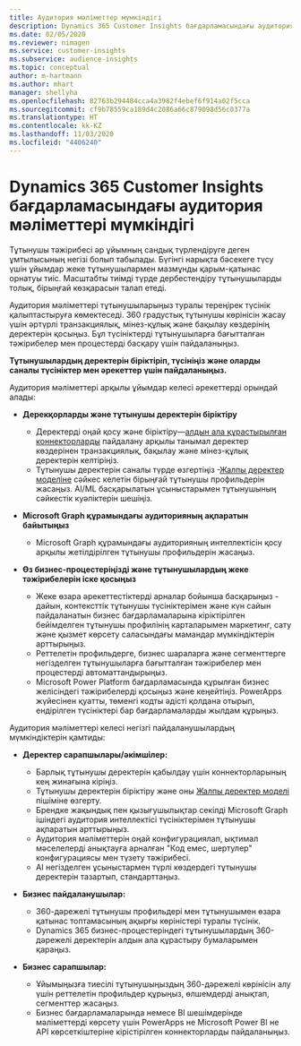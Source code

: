 ```yaml
---
title: Аудитория мәліметтер мүмкіндігі
description: Dynamics 365 Customer Insights бағдарламасындағы аудитория мәліметтері мүмкіндігін қарап шығу.
ms.date: 02/05/2020
ms.reviewer: nimagen
ms.service: customer-insights
ms.subservice: audience-insights
ms.topic: conceptual
author: m-hartmann
ms.author: mhart
manager: shellyha
ms.openlocfilehash: 82763b294484cca4a3982f4ebef6f914a02f5cca
ms.sourcegitcommit: cf9b78559ca189d4c2086a66c879098d56c0377a
ms.translationtype: HT
ms.contentlocale: kk-KZ
ms.lasthandoff: 11/03/2020
ms.locfileid: "4406240"
---
```

# <a name="dynamics-365-customer-insights-audience-insights-capability"></a>Dynamics 365 Customer Insights бағдарламасындағы аудитория мәліметтері мүмкіндігі

Тұтынушы тәжірибесі әр ұйымның сандық түрлендіруге деген ұмтылысының негізі болып табылады. Бүгінгі нарықта бәсекеге түсу үшін ұйымдар жеке тұтынушылармен мазмұнды қарым-қатынас орнатуы тиіс. Масштабты тиімді түрде дербестендіру тұтынушыларды толық, бірыңғай көзқарасын талап етеді.

Аудитория мәліметтері тұтынушыларыңыз туралы тереңірек түсінік қалыптастыруға көмектеседі. 360 градустық тұтынушы көрінісін жасау үшін әртүрлі транзакциялық, мінез-құлық және бақылау көздерінің деректерін қосыңыз. Бұл түсініктерді тұтынушыларға бағытталған тәжірибелер мен процестерді басқару үшін пайдаланыңыз.

**Тұтынушылардың деректерін біріктіріп, түсініңіз және оларды саналы түсініктер мен әрекеттер үшін пайдаланыңыз.**

Аудитория мәліметтері арқылы ұйымдар келесі әрекеттерді орындай алады:  

- **Дерекқорларды және тұтынушы деректерін біріктіру**

  - Деректерді оңай қосу және біріктіру—[алдын ала құрастырылған коннекторларды](data-sources.md) пайдалану арқылы танымал деректер көздерінен транзакциялық, бақылау және мінез-құлық деректерін келтіріңіз.
  - Тұтынушы деректерін саналы түрде өзгертіңіз -[Жалпы деректер моделіне](https://docs.microsoft.com/common-data-model/) сәйкес келетін бірыңғай тұтынушы профильдерін жасаңыз. AI/ML басқарылатын ұсыныстарымен тұтынушының сәйкестік куәліктерін шешіңіз.

- **Microsoft Graph құрамындағы аудиторияның ақпаратын байытыңыз**

  - Microsoft Graph құрамындағы аудиторияның интеллектісін қосу арқылы жетілдірілген тұтынушы профильдерін жасаңыз.  

- **Өз бизнес-процестеріңізді және тұтынушылардың жеке тәжірибелерін іске қосыңыз**

  - Жеке өзара әрекеттестіктерді арналар бойынша басқарыңыз - дайын, контексттік тұтынушы түсініктерімен және күн сайын пайдаланатын бизнес бағдарламаларына кіріктірілген бейімделген тұтынушы профилінің карталарымен маркетинг, сату және қызмет көрсету саласындағы мамандар мүмкіндіктерін арттырыңыз.
  - Реттелетін профильдерге, бизнес шараларға және сегменттерге негізделген тұтынушыларға бағытталған тәжірибелер мен процестерді автоматтандырыңыз.
  - Microsoft Power Platform бағдарламасында құрылған бизнес желісіндегі тәжірибелерді қосыңыз және кеңейтіңіз. PowerApps жүйесінен қуатты, төменгі кодты әдісті қолдана отырып, ендірілген түсініктері бар бағдарламаларды жылдам құрыңыз.  

Аудитория мәліметтері келесі негізгі пайдаланушылардың мүмкіндіктерін қамтиды:

- **Деректер сарапшылары/әкімшілер:**

  - Барлық тұтынушы деректерін қабылдау үшін коннекторларының кең жинағына кіріңіз.
  - Тұтынушы деректерін біріктіру және оны [Жалпы деректер моделі](https://docs.microsoft.com/common-data-model/) пішіміне өзгерту.
  - Брендке жақындық пен қызығушылықтар секілді Microsoft Graph ішіндегі аудитория интеллектісі түсініктерімен тұтынушы ақпаратын арттырыңыз.
  - Аудитория мәліметтерін оңай конфигурациялап, ықтимал мәселелерді анықтауға арналған "Код емес, шертулер" конфигурациясы мен түзету тәжірибесі.
  - AI негізделген ұсыныстармен түрлі көздердегі тұтынушы деректерін тазартып, стандарттаңыз.  

- **Бизнес пайдаланушылар:**

  - 360-дәрежелі тұтынушы профильдері мен тұтынушымен өзара қатынас топтамасының ақырғы көріністері туралы түсінік.
  - Dynamics 365 бизнес-процестеріндегі тұтынушылардың 360-дәрежелі деректерін алдын ала құрастыру бумаларымен қараңыз.

- **Бизнес сарапшылар:**

  - Ұйымыңызға тиесілі тұтынушыңыздың 360-дәрежелі көрінісін алу үшін реттелетін профильдер құрыңыз, өлшемдерді анықтап, сегменттер жасаңыз.  
  - Бизнес бағдарламаларында немесе BI шешімдерінде мәліметтерді көрсету үшін PowerApps не Microsoft Power BI не API көрсеткіштеріне кірістірілген коннекторларды пайдаланыңыз.  
